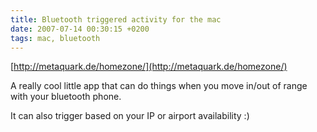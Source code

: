 ```yaml
---
title: Bluetooth triggered activity for the mac
date: 2007-07-14 00:30:15 +0200
tags: mac, bluetooth
---
```


[http://metaquark.de/homezone/](http://metaquark.de/homezone/)

A really cool little app that can do things when you move in/out of range with your bluetooth phone.

It can also trigger based on your IP or airport availability :)
